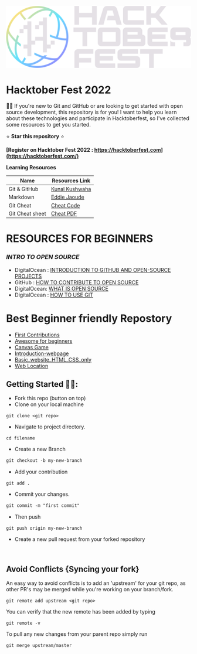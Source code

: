 <img src="image/Hfest.png">

</br>

# Hacktober Fest 2022
👋🏻 If you're new to Git and GitHub or are looking to get started with open source development, this repository is for you! I want to help you learn about these technologies and participate in Hacktoberfest, so I've collected some resources to get you started.

⭐ **Star this repository** ⭐

**[Register on Hacktober Fest 2022 : https://hacktoberfest.com](https://hacktoberfest.com/)**

**Learning Resources**

Name | Resources Link
-----| --------------
Git & GitHub | [Kunal Kushwaha](https://www.youtube.com/watch?v=apGV9Kg7ics)
Markdown | [Eddie Jaoude](https://www.youtube.com/watch?v=OXZ77HvL_Yg)
Git Cheat | [Cheat Code](https://user-images.githubusercontent.com/51878265/165011193-e6157e76-1d6f-45c2-9c95-594d9f9c6163.jpg)
Git Cheat sheet | [Cheat PDF](\resources\Git-cheat-sheet-dark.pdf)

# **RESOURCES FOR BEGINNERS**

### ___INTRO TO OPEN SOURCE___

* DigitalOcean : [INTRODUCTION TO GITHUB AND OPEN-SOURCE PROJECTS](https://www.digitalocean.com/community/tutorial_series/an-introduction-to-open-source)
* GitHub : [HOW TO CONTRIBUTE TO OPEN SOURCE](https://opensource.guide/how-to-contribute/)
* DigitalOcean: [WHAT IS OPEN SOURCE](https://www.digitalocean.com/community/tutorials/what-is-open-source)
* DigitalOcean : [HOW TO USE GIT](https://www.digitalocean.com/community/cheatsheets/how-to-use-git-a-reference-guide)


# **Best Beginner friendly Repostory**

* [First Contributions](https://github.com/firstcontributions/first-contributions)
* [Awesome for beginners](https://github.com/mungell/awesome-for-beginners)
* [Canvas Game](https://github.com/harshit-paneri/canvas-game)
* [Introduction-webpage](https://github.com/Naman-sharma00100/Introduction-webpage)
* [Basic_website_HTML_CSS_only
](https://github.com/Naman-sharma00100/Basic_website_HTML_CSS_only)
* [Web Location](https://github.com/harshit-paneri/Web-Location)


## Getting Started 🤩🤗:

- Fork this repo (button on top)
- Clone on your local machine

```
git clone <git repo>
```
- Navigate to project directory.
```
cd filename
```

- Create a new Branch

```markdown
git checkout -b my-new-branch
```
- Add your contribution
```
git add .
```
- Commit your changes.

```markdown
git commit -m "first commit"
```
- Then push 
```
git push origin my-new-branch
```


- Create a new pull request from your forked repository

<br>

## Avoid Conflicts {Syncing your fork}

An easy way to avoid conflicts is to add an 'upstream' for your git repo, as other PR's may be merged while you're working on your branch/fork.   

```terminal
git remote add upstream <git repo>
```

You can verify that the new remote has been added by typing
```terminal
git remote -v
```

To pull any new changes from your parent repo simply run
```terminal
git merge upstream/master
```